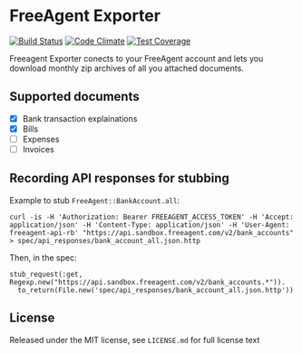 # FreeAgent Exporter

[![Build Status](https://semaphoreci.com/api/v1/projects/0e55d82b-5241-401b-9ee1-5594093b71a5/425544/shields_badge.svg)](https://semaphoreci.com/michaelbaudino/freeagent-exporter)
[![Code Climate](https://codeclimate.com/github/alpinelab/freeagent-exporter/badges/gpa.svg?style=flat-square)](https://codeclimate.com/github/alpinelab/freeagent-exporter)
[![Test Coverage](https://codeclimate.com/github/alpinelab/freeagent-exporter/badges/coverage.svg)](https://codeclimate.com/github/alpinelab/freeagent-exporter/coverage)

Freeagent Exporter conects to your FreeAgent account and lets you download monthly zip archives of all you attached documents.

## Supported documents

- [x] Bank transaction explainations
- [x] Bills
- [ ] Expenses
- [ ] Invoices

## Recording API responses for stubbing

Example to stub `FreeAgent::BankAccount.all`:
```
curl -is -H 'Authorization: Bearer FREEAGENT_ACCESS_TOKEN' -H 'Accept: application/json' -H 'Content-Type: application/json' -H 'User-Agent: freeagent-api-rb' "https://api.sandbox.freeagent.com/v2/bank_accounts" > spec/api_responses/bank_account_all.json.http
```

Then, in the spec:
```
stub_request(:get, Regexp.new("https://api.sandbox.freeagent.com/v2/bank_accounts.*")).
  to_return(File.new('spec/api_responses/bank_account_all.json.http'))
```

## License

Released under the MIT license, see `LICENSE.md` for full license text
